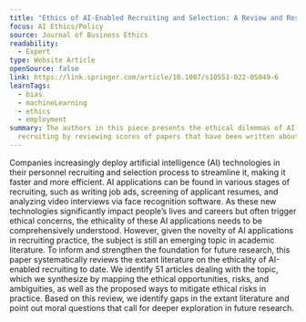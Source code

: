 ```yaml
---
title: "Ethics of AI‑Enabled Recruiting and Selection: A Review and Research Agenda"
focus: AI Ethics/Policy
source: Journal of Business Ethics
readability:
  - Expert
type: Website Article
openSource: false
link: https://link.springer.com/article/10.1007/s10551-022-05049-6
learnTags:
  - bias
  - machineLearning
  - ethics
  - employment
summary: The authors in this piece presents the ethical dilemmas of AI-enabled
  recruiting by reviewing scores of papers that have been written about it.
---
```

Companies increasingly deploy artificial intelligence (AI) technologies in their personnel recruiting and selection process to streamline it, making it faster and more efficient. AI applications can be found in various stages of recruiting, such as writing job ads, screening of applicant resumes, and analyzing video interviews via face recognition software. As these new technologies significantly impact people’s lives and careers but often trigger ethical concerns, the ethicality of these AI applications needs to be comprehensively understood. However, given the novelty of AI applications in recruiting practice, the subject is still an emerging topic in academic literature. To inform and strengthen the foundation for future research, this paper systematically reviews the extant literature on the ethicality of AI-enabled recruiting to date. We identify 51 articles dealing with the topic, which we synthesize by mapping the ethical opportunities, risks, and ambiguities, as well as the proposed ways to mitigate ethical risks in practice. Based on this review, we identify gaps in the extant literature and point out moral questions that call for deeper exploration in future research.